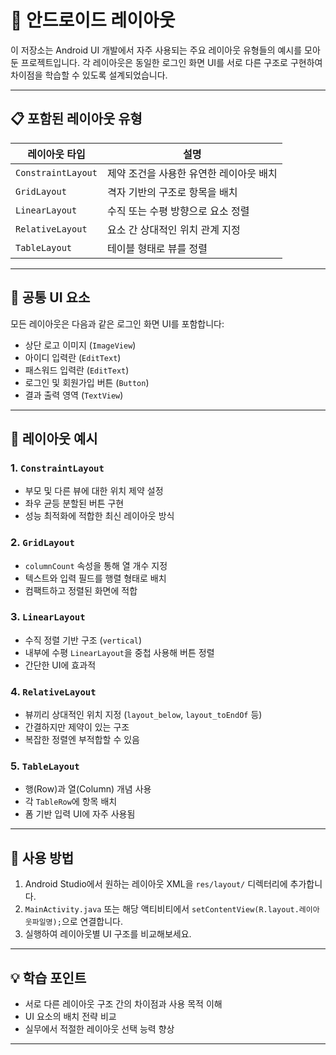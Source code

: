 
# 📐 안드로이드 레이아웃

이 저장소는 Android UI 개발에서 자주 사용되는 주요 레이아웃 유형들의 예시를 모아둔 프로젝트입니다. 각 레이아웃은 동일한 로그인 화면 UI를 서로 다른 구조로 구현하여 차이점을 학습할 수 있도록 설계되었습니다.

---

## 📋 포함된 레이아웃 유형

| 레이아웃 타입        | 설명 |
|----------------------|------|
| `ConstraintLayout`   | 제약 조건을 사용한 유연한 레이아웃 배치 |
| `GridLayout`         | 격자 기반의 구조로 항목을 배치 |
| `LinearLayout`       | 수직 또는 수평 방향으로 요소 정렬 |
| `RelativeLayout`     | 요소 간 상대적인 위치 관계 지정 |
| `TableLayout`        | 테이블 형태로 뷰를 정렬 |

---

## 📌 공통 UI 요소

모든 레이아웃은 다음과 같은 로그인 화면 UI를 포함합니다:

- 상단 로고 이미지 (`ImageView`)
- 아이디 입력란 (`EditText`)
- 패스워드 입력란 (`EditText`)
- 로그인 및 회원가입 버튼 (`Button`)
- 결과 출력 영역 (`TextView`)

---

## 🧱 레이아웃 예시

### 1. `ConstraintLayout`
- 부모 및 다른 뷰에 대한 위치 제약 설정
- 좌우 균등 분할된 버튼 구현
- 성능 최적화에 적합한 최신 레이아웃 방식

### 2. `GridLayout`
- `columnCount` 속성을 통해 열 개수 지정
- 텍스트와 입력 필드를 행렬 형태로 배치
- 컴팩트하고 정렬된 화면에 적합

### 3. `LinearLayout`
- 수직 정렬 기반 구조 (`vertical`)
- 내부에 수평 `LinearLayout`을 중첩 사용해 버튼 정렬
- 간단한 UI에 효과적

### 4. `RelativeLayout`
- 뷰끼리 상대적인 위치 지정 (`layout_below`, `layout_toEndOf` 등)
- 간결하지만 제약이 있는 구조
- 복잡한 정렬엔 부적합할 수 있음

### 5. `TableLayout`
- 행(Row)과 열(Column) 개념 사용
- 각 `TableRow`에 항목 배치
- 폼 기반 입력 UI에 자주 사용됨

---

## 🔧 사용 방법

1. Android Studio에서 원하는 레이아웃 XML을 `res/layout/` 디렉터리에 추가합니다.
2. `MainActivity.java` 또는 해당 액티비티에서 `setContentView(R.layout.레이아웃파일명);`으로 연결합니다.
3. 실행하여 레이아웃별 UI 구조를 비교해보세요.

---

## 💡 학습 포인트

- 서로 다른 레이아웃 구조 간의 차이점과 사용 목적 이해
- UI 요소의 배치 전략 비교
- 실무에서 적절한 레이아웃 선택 능력 향상

---

